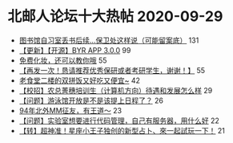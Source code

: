 # 北邮人论坛十大热帖 2020-09-29

- [图书馆自习室丢书后续…保卫处这样说（可能留案底）](https://bbs.byr.cn/article/Talking/6228505) 131
- [【更新】【开源】BYR APP 3.0.0](https://bbs.byr.cn/article/Picture/3266927) 99
- [免费化妆，还可以教你哦](https://bbs.byr.cn/article/Beauty/331849) 55
- [【再发一次！恳请推荐优秀保研或者考研学生，谢谢！】](https://bbs.byr.cn/article/AimGraduate/1196968) 55
- [老食堂二楼的双拼饭又好吃又便宜~](https://bbs.byr.cn/article/Food/507685) 42
- [【校招】农总菁穗培训生（计算机方向）待遇和发展怎么样](https://bbs.byr.cn/article/Job/2103379) 29
- [【问题】游泳馆开放是不是该提上日程了？](https://bbs.byr.cn/article/Swim/128522) 26
- [94年北外MM征友，有王道～](https://bbs.byr.cn/article/Friends/1972090) 23
- [【问题】实验室想要进行代码管理，自己有服务器，用什么好](https://bbs.byr.cn/article/Java/64463) 22
- [【转】超神准！星座小王子独创的新型占卜、來一起試玩一下！](https://bbs.byr.cn/article/Constellations/326533) 21


